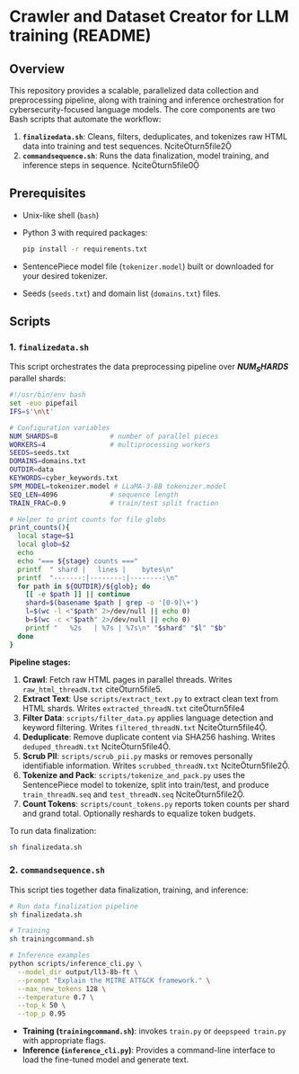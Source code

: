 # Crawler and Dataset Creator for LLM training (README)

## Overview

This repository provides a scalable, parallelized data collection and preprocessing pipeline, along with training and inference orchestration for cybersecurity-focused language models. The core components are two Bash scripts that automate the workflow:

1. **`finalizedata.sh`**: Cleans, filters, deduplicates, and tokenizes raw HTML data into training and test sequences. citeturn5file2
2. **`commandsequence.sh`**: Runs the data finalization, model training, and inference steps in sequence. citeturn5file0

## Prerequisites

* Unix-like shell (`bash`)
* Python 3 with required packages:

  ```bash
  pip install -r requirements.txt
  ```
* SentencePiece model file (`tokenizer.model`) built or downloaded for your desired tokenizer.
* Seeds (`seeds.txt`) and domain list (`domains.txt`) files.

## Scripts

### 1. `finalizedata.sh`

This script orchestrates the data preprocessing pipeline over **$NUM_SHARDS$** parallel shards:

```bash
#!/usr/bin/env bash
set -euo pipefail
IFS=$'\n\t'

# Configuration variables
NUM_SHARDS=8             # number of parallel pieces
WORKERS=4                # multiprocessing workers
SEEDS=seeds.txt
DOMAINS=domains.txt
OUTDIR=data
KEYWORDS=cyber_keywords.txt
SPM_MODEL=tokenizer.model # LLaMA-3-8B tokenizer.model
SEQ_LEN=4096             # sequence length
TRAIN_FRAC=0.9           # train/test split fraction

# Helper to print counts for file globs
print_counts(){
  local stage=$1
  local glob=$2
  echo
  echo "=== ${stage} counts ==="
  printf  " shard |   lines |    bytes\n"
  printf  "-------:|--------:|--------:\n"
  for path in ${OUTDIR}/${glob}; do
    [[ -e $path ]] || continue
    shard=$(basename $path | grep -o '[0-9]\+')
    l=$(wc -l <"$path" 2>/dev/null || echo 0)
    b=$(wc -c <"$path" 2>/dev/null || echo 0)
    printf "   %2s   | %7s | %7s\n" "$shard" "$l" "$b"
  done
}
```

**Pipeline stages:**

1. **Crawl**: Fetch raw HTML pages in parallel threads. Writes `raw_html_threadN.txt` citeturn5file5.
2. **Extract Text**: Use `scripts/extract_text.py` to extract clean text from HTML shards. Writes `extracted_threadN.txt` citeturn5file4
3. **Filter Data**: `scripts/filter_data.py` applies language detection and keyword filtering. Writes `filtered_threadN.txt` citeturn5file4.
4. **Deduplicate**: Remove duplicate content via SHA256 hashing. Writes `deduped_threadN.txt` citeturn5file4.
5. **Scrub PII**: `scripts/scrub_pii.py` masks or removes personally identifiable information. Writes `scrubbed_threadN.txt` citeturn5file2.
6. **Tokenize and Pack**: `scripts/tokenize_and_pack.py` uses the SentencePiece model to tokenize, split into train/test, and produce `train_threadN.seq` and `test_threadN.seq` citeturn5file2.
7. **Count Tokens**: `scripts/count_tokens.py` reports token counts per shard and grand total. Optionally reshards to equalize token budgets.

To run data finalization:

```bash
sh finalizedata.sh
```

### 2. `commandsequence.sh`

This script ties together data finalization, training, and inference:

```bash
# Run data finalization pipeline
sh finalizedata.sh

# Training
sh trainingcommand.sh

# Inference examples
python scripts/inference_cli.py \
  --model_dir output/ll3-8b-ft \
  --prompt "Explain the MITRE ATT&CK framework." \
  --max_new_tokens 128 \
  --temperature 0.7 \
  --top_k 50 \
  --top_p 0.95
```

* **Training (`trainingcommand.sh`)**: invokes `train.py` or `deepspeed train.py` with appropriate flags.
* **Inference (`inference_cli.py`)**: Provides a command-line interface to load the fine-tuned model and generate text.
